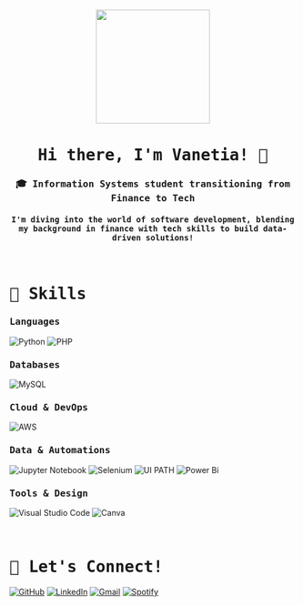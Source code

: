<h3 align="center"><img src="https://media.tenor.com/Py1UPRIlK_YAAAAM/gort-capybara.gif" width="200px" height="200px"></h3>
<h1 align="center"><samp> Hi there, I'm Vanetia! 🦦 </samp></h1>

<h3 align="center"><samp> 🎓 Information Systems student transitioning from Finance to Tech </samp></h3>
<h4 align="center"><samp> I'm diving into the world of software development, blending my background in finance with tech skills to build data-driven solutions! </samp></h4>


</br>
<h1 align="left"><samp> 🔧 Skills </samp></h1>

<h3 align="left"><samp> Languages </samp></h3>

![Python](https://img.shields.io/badge/python-3670A0?style=for-the-badge&logo=python&logoColor=ffdd54)
![PHP](https://img.shields.io/badge/php-%23777BB4.svg?style=for-the-badge&logo=php&logoColor=white)

<h3 align="left"><samp> Databases </samp></h3>

![MySQL](https://img.shields.io/badge/mysql-4479A1.svg?style=for-the-badge&logo=mysql&logoColor=white)

<h3 align="left"><samp> Cloud & DevOps </samp></h3>

![AWS](https://img.shields.io/badge/AWS-%23FF9900.svg?style=for-the-badge&logo=amazon-aws&logoColor=white)

<h3 align="left"><samp> Data & Automations </samp></h3>

![Jupyter Notebook](https://img.shields.io/badge/jupyter-%23FA0F00.svg?style=for-the-badge&logo=jupyter&logoColor=white)
![Selenium](https://img.shields.io/badge/-selenium-%43B02A?style=for-the-badge&logo=selenium&logoColor=white)
![UI PATH](https://img.shields.io/badge/UiPath-FA4616.svg?style=for-the-badge&logo=UiPath&logoColor=white)
![Power Bi](https://img.shields.io/badge/power_bi-F2C811?style=for-the-badge&logo=powerbi&logoColor=black)

<h3 align="left"><samp> Tools & Design </samp></h3>

![Visual Studio Code](https://img.shields.io/badge/Visual%20Studio%20Code-0078d7.svg?style=for-the-badge&logo=visual-studio-code&logoColor=white)
![Canva](https://img.shields.io/badge/Canva-%2300C4CC.svg?style=for-the-badge&logo=Canva&logoColor=white)


</br>
<h1 align="left"><samp> 📡 Let's Connect! </samp></h1>

[![GitHub](https://img.shields.io/badge/github-%23121011.svg?style=for-the-badge&logo=github&logoColor=white)](https://github.com/in/vanetiaho)
[![LinkedIn](https://img.shields.io/badge/linkedin-%230077B5.svg?style=for-the-badge&logo=linkedin&logoColor=white)](https://www.linkedin.com/in/vanetia)
[![Gmail](https://img.shields.io/badge/Gmail-D14836?style=for-the-badge&logo=gmail&logoColor=white)](mailto:vangs.vanetia@gmail.com)
[![Spotify](https://img.shields.io/badge/Spotify-1ED760?style=for-the-badge&logo=spotify&logoColor=white)](https://open.spotify.com/user/21p66homcn5dj3sbrmdlfhfwq?si=8774bbf783e74960)
